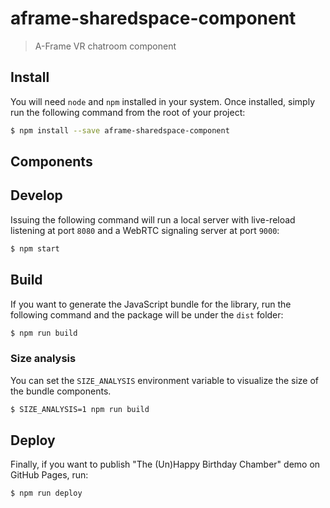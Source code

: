 # aframe-sharedspace-component
> A-Frame VR chatroom component

## Install
You will need `node` and `npm` installed in your system. Once installed, simply run the following command from the root of your project:

```bash
$ npm install --save aframe-sharedspace-component
```

## Components

## Develop
Issuing the following command will run a local server with live-reload listening at port `8080` and a WebRTC signaling server at port `9000`:

```bash
$ npm start
```

## Build
If you want to generate the JavaScript bundle for the library, run the following command and the package will be under the `dist` folder:

```bash
$ npm run build
```

### Size analysis
You can set the `SIZE_ANALYSIS` environment variable to visualize the size of the bundle components.

```bash
$ SIZE_ANALYSIS=1 npm run build
```

## Deploy
Finally, if you want to publish "The (Un)Happy Birthday Chamber" demo on GitHub Pages, run:

```bash
$ npm run deploy
```
